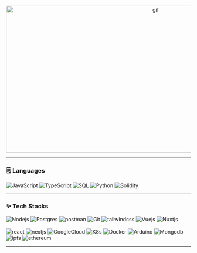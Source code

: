 <p align="center">
  <img src="https://media.tenor.com/_VbCfZuqmA0AAAAC/anime-kimi-no-na-wa.gif" alt="gif" width="800" height="400">
</p>


-----
### 🗒️ Languages

![JavaScript](https://img.shields.io/badge/-JavaScript-000?&logo=JavaScript)
![TypeScript](https://img.shields.io/badge/-TypeScript-000?&logo=TypeScript)
![SQL](https://img.shields.io/badge/-SQL-000?&logo=postgresql)
![Python](https://img.shields.io/badge/-Python-000?&logo=Python)
![Solidity](https://img.shields.io/badge/-Solidity-000?&logo=solidity)


-----
### ✨ Tech Stacks

![Nodejs](https://img.shields.io/badge/-Nodejs-000?&logo=node.js)
![Postgres](https://img.shields.io/badge/-Postgresql-000?&logo=postgresql)
![postman](https://img.shields.io/badge/-Postman-000?&logo=postman)
![Git](https://img.shields.io/badge/-Git-000?&logo=git)
![tailwindcss](https://img.shields.io/badge/-tailwindcss-000?&logo=tailwindcss)
![Vuejs](https://img.shields.io/badge/-Vue-000?&logo=Vue.js)
![Nuxtjs](https://img.shields.io/badge/-Nuxt-000?&logo=Nuxt.js)
<br>
<br>
![react](https://img.shields.io/badge/-React-000?&logo=react)
![nextjs](https://img.shields.io/badge/-Next-000?&logo=Next.js)
![GoogleCloud](https://img.shields.io/badge/-GCP-000?&logo=googlecloud)
![K8s](https://img.shields.io/badge/-Kubenetes-000?&logo=kubenetes)
![Docker](https://img.shields.io/badge/-Docker-000?&logo=Docker)
![Arduino](https://img.shields.io/badge/-Arduino-000?&logo=arduino)
![Mongodb](https://img.shields.io/badge/-Mongodb-000?&logo=mongodb)
![ipfs](https://img.shields.io/badge/-Ipfs-000?&logo=ipfs)
![ethereum](https://img.shields.io/badge/-Ethereum-000?&logo=ethereum)

-----

